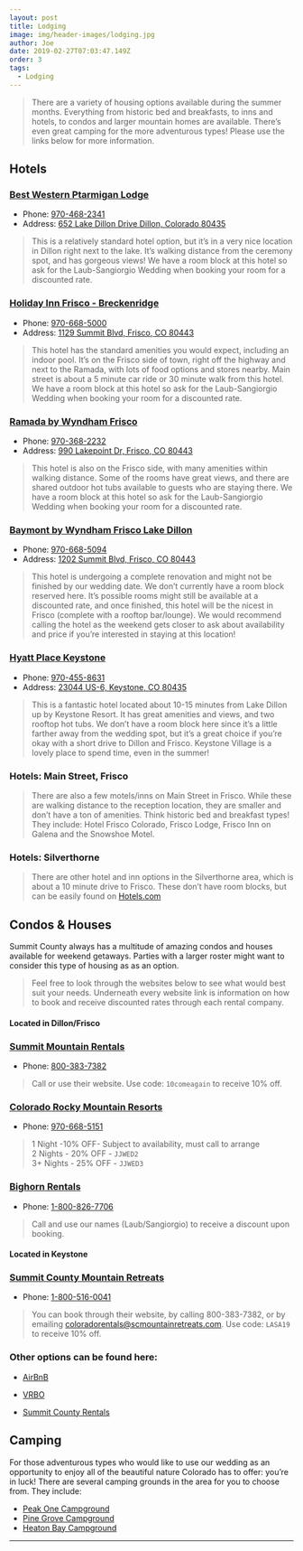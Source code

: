 ```yaml
---
layout: post
title: Lodging
image: img/header-images/lodging.jpg
author: Joe
date: 2019-02-27T07:03:47.149Z
order: 3
tags: 
  - Lodging
---
```


> There are a variety of housing options available during the summer months. Everything from historic bed and breakfasts, to inns and hotels, to condos and larger mountain homes are available. There’s even great camping for the more adventurous types! Please use the links below for more information. 

## Hotels

### <a href="https://www.bestwestern.com/en_US/book/hotels-in-dillon/best-western-ptarmigan-lodge/propertyCode.06098.html" target="_blank">Best Western Ptarmigan Lodge</a> 
 - Phone: <a href="tel:970-468-2341" target="_blank">970-468-2341</a> 
 - Address: <a href="https://www.google.com/maps/place/652+Lake+Dillon+Drive,+Dillon,+CO+80435" target="_blank"> 652 Lake Dillon Drive Dillon, Colorado 80435 </a>

> This is a relatively standard hotel option, but it’s in a very nice location in Dillon right next to the lake. It’s walking distance from the ceremony spot, and has gorgeous views! We have a room block at this hotel so ask for the Laub-Sangiorgio Wedding when booking your room for a discounted rate. 


### <a href="https://www.holidayinn.com/hotels/us/en/frisco/dlnco/hoteldetail" target="_blank">Holiday Inn Frisco - Breckenridge</a> 
 - Phone: <a href="tel:970-668-5000" target="_blank">970-668-5000</a> 
 - Address: <a href="https://www.google.com/maps/place/1129+Summit+Blvd,+Frisco,+CO+80443" target="_blank">1129 Summit Blvd, Frisco, CO 80443</a>

> This hotel has the standard amenities you would expect, including an indoor pool. It’s on the Frisco side of town, right off the highway and next to the Ramada, with lots of food options and stores nearby. Main street is about a 5 minute car ride or 30 minute walk from this hotel. We have a room block at this hotel so ask for the Laub-Sangiorgio Wedding when booking your room for a discounted rate.  


### <a href="https://www.wyndhamhotels.com/ramada/frisco-colorado/ramada-frisco/overview" target="_blank">Ramada by Wyndham Frisco</a> 
 - Phone: <a href="tel:970-368-2232" target="_blank">970-368-2232</a> 
 - Address: <a href="https://www.google.com/maps/place/990+Lakepoint+Dr,+Frisco,+CO+80443" target="_blank">990 Lakepoint Dr, Frisco, CO 80443</a>

> This hotel is also on the Frisco side, with many amenities within walking distance. Some of the rooms have great views, and there are shared outdoor hot tubs available to guests who are staying there. We have a room block at this hotel so ask for the Laub-Sangiorgio Wedding when booking your room for a discounted rate.  


### <a href="https://www.lakedillonlodge.com/" target="_blank">Baymont by Wyndham Frisco Lake Dillon</a> 
 - Phone: <a href="tel:970-668-5094" target="_blank">970-668-5094</a> 
 - Address: <a href="https://www.google.com/maps/place/1202+Summit+Blvd,+Frisco,+CO+80443" target="_blank">1202 Summit Blvd, Frisco, CO 80443</a>

> This hotel is undergoing a complete renovation and might not be finished by our wedding date. We don’t currently have a room block reserved here. It’s possible rooms might still be available at a discounted rate, and once finished, this hotel will be the nicest in Frisco (complete with a rooftop bar/lounge). We would recommend calling the hotel as the weekend gets closer to ask about availability and price if you’re interested in staying at this location!  


### <a href="https://www.hyatt.com/en-US/hotel/colorado/hyatt-place-keystone/denzk" target="_blank">Hyatt Place Keystone</a> 
 - Phone: <a href="tel:970-455-8631" target="_blank">970-455-8631</a> 
 - Address: <a href="https://www.google.com/maps/place/23044+US-6,+Keystone,+CO+80435" target="_blank">23044 US-6, Keystone, CO 80435</a>

> This is a fantastic hotel located about 10-15 minutes from Lake Dillon up by Keystone Resort. It has great amenities and views, and two rooftop hot tubs. We don’t have a room block here since it’s a little farther away from the wedding spot, but it’s a great choice if you’re okay with a short drive to Dillon and Frisco. Keystone Village is a lovely place to spend time, even in the summer!  
<!------->
<h3 class="other-hotels">Hotels: Main Street, Frisco</h3>

> There are also a few motels/inns on Main Street in Frisco. While these are walking distance to the reception location, they are smaller and don’t have a ton of amenities. Think historic bed and breakfast types! They include: Hotel Frisco Colorado, Frisco Lodge, Frisco Inn on Galena and the Snowshoe Motel.

<h3 class="other-hotels">Hotels: Silverthorne</h3>

> There are other hotel and inn options in the Silverthorne area, which is about a 10 minute drive to Frisco. These don’t have room blocks, but can be easily found on <a href="https://www.hotels.com/search.do?resolved-location=CITY%3A1484403%3AUNKNOWN%3AUNKNOWN&destination-id=1484403&q-destination=Silverthorne,%20Colorado,%20United%20States%20of%20America&q-check-in=2019-08-15&q-check-out=2019-08-18&q-rooms=1&q-room-0-adults=2&q-room-0-children=0" target="_blank">Hotels.com</a>
 

## Condos & Houses

Summit County always has a multitude of amazing condos and houses available for weekend getaways. Parties with a larger roster might want to consider this type of housing as as an option.
>Feel free to look through the websites below to see what would best suit your needs. Underneath every website link is information on how to book and receive discounted rates through each rental company. 

#### Located in Dillon/Frisco

### <a href="https://www.summitrentals.com" target="_blank">Summit Mountain Rentals</a>  
 - Phone: <a href="tel:800-383-7382" target="_blank">800-383-7382</a> 
 
> Call or use their website. Use code: `10comeagain` to receive 10% off.   

### <a href="https://www.coloradormr.com/" target="_blank">Colorado Rocky Mountain Resorts</a>  
 - Phone: <a href="tel:970-668-5151" target="_blank">970-668-5151</a> 

>    1 Night -10% OFF- Subject to availability, must call to arrange <br/>
>    2 Nights - 20% OFF  - `JJWED2` <br/>
>    3+ Nights  - 25% OFF - `JJWED3` <br/>
 

### <a href="https://bighornrentals.com/frisco-lodging" target="_blank">Bighorn Rentals</a>  
 - Phone: <a href="tel:1-800-826-7706" target="_blank">1-800-826-7706</a>

> Call and use our names (Laub/Sangiorgio) to receive a discount upon booking.

#### Located in Keystone

### <a href="https://scmountainretreats.com/" target="_blank">Summit County Mountain Retreats</a>  
 - Phone: <a href="tel:1-800-516-0041" target="_blank">1-800-516-0041</a> 
 
> You can book through their website, by calling 800-383-7382, or by emailing coloradorentals@scmountainretreats.com. Use code: `LASA19` to receive 10% off.   
   

### Other options can be found here:
- <a href="https://www.airbnb.com/s/Frisco--CO--United-States/homes?query=Frisco%2C%20CO%2C%20United%20States&checkin=2019-08-16&checkout=2019-08-18&adults=4&children=0&infants=0&guests=4&place_id=ChIJC2-wVJpeaocRH_fIhqBCLO4&refinement_paths%5B%5D=%2Fhomes&toddlers=0&allow_override%5B%5D=&s_tag=QUw1gZV1" target="_blank">AirBnB</a> 
   <!--todo: add instructions as blockquotes-->
   > 
- <a href="https://www.vrbo.com/results?adultsCount=4&petIncluded=false&q=Frisco%2C%20CO%2C%20USA&from-date=2019-08-16&to-date=2019-08-18" target="_blank">VRBO</a>
   > 
- <a href="https://summitrentals.com/vacation-rentals#fq=%7B!tag%3DRiotSolrWidget%2CRiotSolrFacetList-ss_nid%24field_location%24city%7Dss_nid%24field_location%24city%3AFrisco&fq=%7B!tag%3DRCRiotAvailFilter%2CRiotSolrWidget%2CRCRiotPrices%7Ditem_id%3A(285%20OR%20277%20OR%20181%20OR%20199%20OR%2082%20OR%20337%20OR%20267%20OR%20286%20OR%20282%20OR%20196%20OR%20227%20OR%20224%20OR%20325%20OR%20289%20OR%20272%20OR%20322%20OR%2073%20OR%20236%20OR%20153%20OR%20255%20OR%20234%20OR%20315%20OR%20305%20OR%20264%20OR%20246%20OR%20143%20OR%20291%20OR%20334%20OR%20252%20OR%20331%20OR%20306%20OR%20321%20OR%20183%20OR%20163%20OR%2091%20OR%20295%20OR%20220%20OR%20122%20OR%20299%20OR%2086%20OR%20128%20OR%20113%20OR%20205%20OR%20142%20OR%20106%20OR%20219%20OR%20193%20OR%20209%20OR%20168%20OR%20105%20OR%2054%20OR%20190%20OR%2031%20OR%2025%20OR%20184%20OR%20159%20OR%20200%20OR%20273%20OR%2036%20OR%20118%20OR%20103%20OR%2060%20OR%20125%20OR%205%20OR%20281%20OR%20124%20OR%20156%20OR%20223%20OR%20132%20OR%2057%20OR%20145%20OR%2087%20OR%20287%20OR%20249%20OR%20237%20OR%20248%20OR%20101%20OR%20129%20OR%20146%20OR%20260%20OR%20240%20OR%20216%20OR%20251%20OR%20138%20OR%2017%20OR%20104%20OR%20162%20OR%20274%20OR%2067%20OR%20211%20OR%2018%20OR%20256%20OR%20135%20OR%2056%20OR%20166%20OR%20121%20OR%2016%20OR%20191%20OR%20151%20OR%2069%20OR%2090%20OR%2035%20OR%2030%20OR%2027%20OR%20242%20OR%2058%20OR%20250%20OR%2094%20OR%2079%20OR%2080%20OR%20192%20OR%20112%20OR%20141%20OR%2071%20OR%20147%20OR%2052%20OR%20244%20OR%2050%20OR%206%20OR%2046%20OR%20323%20OR%2013%20OR%20283%20OR%207%20OR%20303%20OR%20317%20OR%20326%20OR%20314%20OR%20301%20OR%20310%20OR%20130%20OR%20298%20OR%20294%20OR%20206%20OR%20329%20OR%20336%20OR%20312%20OR%20231%20OR%20319%20OR%20333%20OR%20300%20OR%20304%20OR%20332%20OR%20316%20OR%20338%20OR%20102%20OR%2083%20OR%2076%20OR%20116%20OR%204%20OR%2063%20OR%20265%20OR%20330%20OR%208%20OR%2077%20OR%20238%20OR%2059%20OR%2028%20OR%201%20OR%20233%20OR%20189%20OR%2084%20OR%20288%20OR%20186%20OR%20296%20OR%2072%20OR%20266%20OR%20309%20OR%20279)&q=*%3A*&rcav=%7B%22rcav%22%3A%7B%22begin%22%3A%2208%2F15%2F2019%22%2C%22end%22%3A%2208%2F18%2F2019%22%2C%22adult%22%3A1%2C%22child%22%3A0%7D%7D" target="_blank">Summit County Rentals</a>
    >  


## Camping

For those adventurous types who would like to use our wedding as an opportunity to enjoy all of the beautiful nature Colorado has to offer: you’re in luck! There are several camping grounds in the area for you to choose from. They include:

- <a href="https://www.recreation.gov/camping/campgrounds/232221" target="_blank">Peak One Campground</a>
- <a href="https://www.fs.usda.gov/recarea/whiteriver/recreation/camping-cabins/recarea/?recid=40877&actid=29" target="_blank">Pine Grove Campground</a>
- <a href="https://www.recreation.gov/camping/campgrounds/232220" target="_blank">Heaton Bay Campground</a>

---
